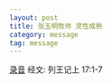 ```yaml
---
layout: post
title: 张玉明牧师 灵性成熟
category: message
tag: message
---
```


[录音](http://media.wcec-home.org/audio/message/20150301_Zhang.mp3) 经文:  列王记上 17:1-7
